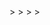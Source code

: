 <!DOCTYPE html>
<html>
  <head>
    <meta charset="utf-8">
    <title>My WebXR Scene</title>
    <meta name="description" content="WebXR with A-Frame">
    <script src="https://aframe.io/releases/1.4.2/aframe.min.js"></script>
    <meta name="viewport" content="width=device-width, initial-scale=1.0">
  </head>
  <body>
    <a-scene
      vr-mode-ui="enabled: true"
      webxr="optionalFeatures: hit-test, local-floor; requiredFeatures: local-floor"
      background="color: #ECECEC"
    >
      <!-- Assets -->
      <a-assets>
        <a-asset-item id="model" src="models/basicfrontmk1.glb"></a-asset-item>
      </a-assets>
    >
      <!-- Lighting -->
      <a-light type="ambient" intensity="0.5"></a-light>
      <a-light type="directional" intensity="0.8" position="0 10 0"></a-light>
    >
      <!-- Ground -->
      <a-plane rotation="-90 0 0" width="100" height="100" color="#ffc000"></a-plane>
    >
      <!-- Camera -->
      <a-entity position="0 1.6 4">
        <a-camera wasd-controls-enabled="true" look-controls-enabled="true"></a-camera>
      </a-entity>
    >
      <!-- Model -->
      <a-entity gltf-model="models/Basic Manequin.glb" position="0 0 0" scale="1 1 1"></a-entity>
    </a-scene>
  </body>
</html>
